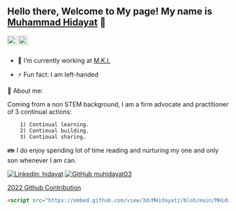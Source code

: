 ## Hello there, Welcome to My page! My name is [Muhammad Hidayat](https://mhidayatz.github.io/Hidayat_Portfolio/) 👋

<!-- # <p align="left"> <img src="http://muhidayat03.online/icon.png" alt="muhidayat03" /> </p>  -->

 
<a href="https://www.linkedin.com/in/md-hidayat-31bbb74b/">
  <img align="left" alt="hidayat's Linkdein" width="22px" src="https://www.nicepng.com/png/full/374-3745383_linkedin-linkedin-logo-grey-png.png" />
</a>
<a href="https://github.com/MHidayatz">
  <img align="left" alt="hidayat's Github" width="22px" src="https://joshuapenalba.files.wordpress.com/2014/12/github-icon.png" />
</a>

<!--
<a href="https://instagram.com/muhidayat03/">
  <img align="left" alt="hidayat's Instagram" width="22px" src="https://cdn.jsdelivr.net/npm/simple-icons@v3/icons/instagram.svg" /, https://cdn.jsdelivr.net/npm/simple-icons@v3/icons/github.svg, https://cdn.jsdelivr.net/npm/simple-icons@v3/icons/linkedin.svg>
</a>
 -->

<br/>
<br/>



- 🔭 I’m currently working at [M.K.I.](https://www.mki.co.jp/english/)
<!-- - 📫 How to reach me: [instagram - @muhidayat03](https://instagram.com/muhidayat03)  -->
- ⚡ Fun fact: I am left-handed

📄 About me: 

Coming from a non STEM background,  I am a firm advocate and practitioner of 3 continual actions:

 
        1) Continual learning.
        2) Continual building.
        3) Continual sharing.

👪 I do enjoy spending lot of time reading and nurturing my one and only son whenever I am can.
 
[![Linkedin: hidayat](https://img.shields.io/badge/-Muhammad%20Hidayat-blue?style=flat-square&logo=Linkedin&logoColor=white&link=https://www.linkedin.com/in/md-hidayat-31bbb74b/)](https://www.linkedin.com/in/md-hidayat-31bbb74b/) [![GitHub muhidayat03](https://img.shields.io/github/followers/muhidayat03?label=follow&style=social)](https://github.com/MHidayatz) 

[2022 Github Contribution](https://skyline.github.com/MHidayatz/2022)

```html
<script src="https://embed.github.com/view/3d/MHidayatz/blob/main/MHidayatz-2021.stl"></script>
```
